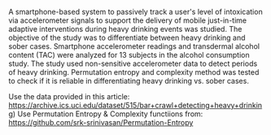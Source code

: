 A smartphone-based system to passively track a user's level of intoxication via accelerometer signals to support the delivery of mobile just-in-time adaptive interventions during heavy drinking events was studied. 
The objective of the study was to differentiate between heavy drinking and sober cases. 
Smartphone accelerometer readings and transdermal alcohol content (TAC) were analyzed for 13 subjects in the alcohol consumption study. 
The study used non-sensitive accelerometer data to detect periods of heavy drinking. 
Permutation entropy and complexity method was tested to check if it is reliable in differentiating heavy drinking vs. sober cases.

Use the data provided in this article: https://archive.ics.uci.edu/dataset/515/bar+crawl+detecting+heavy+drinking)
Use Permutation Entropy & Complexity functiions from: https://github.com/srk-srinivasan/Permutation-Entropy
